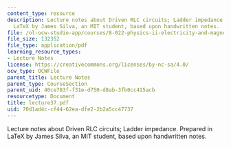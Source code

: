 ```yaml
---
content_type: resource
description: Lecture notes about Driven RLC circuits; Ladder impedance. Prepared in
  LaTeX by James Silva, an MIT student, based upon handwritten notes.
file: /ol-ocw-studio-app/courses/8-022-physics-ii-electricity-and-magnetism-fall-2006/70d1ad4ccf4462eadfe22b2a5cc47737_lecture37.pdf
file_size: 132352
file_type: application/pdf
learning_resource_types:
- Lecture Notes
license: https://creativecommons.org/licenses/by-nc-sa/4.0/
ocw_type: OCWFile
parent_title: Lecture Notes
parent_type: CourseSection
parent_uid: 40ce783f-f31e-d750-d8ab-3fb0cc415acb
resourcetype: Document
title: lecture37.pdf
uid: 70d1ad4c-cf44-62ea-dfe2-2b2a5cc47737
---
```

Lecture notes about Driven RLC circuits; Ladder impedance. Prepared in LaTeX by James Silva, an MIT student, based upon handwritten notes.